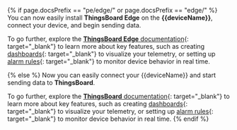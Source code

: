 {% if page.docsPrefix == "pe/edge/" or page.docsPrefix == "edge/" %}
You can now easily install **ThingsBoard Edge** on the **{{deviceName}}**, connect your device, and begin sending data.

To go further, explore the [**ThingsBoard Edge** documentation](/docs/{{page.docsPrefix}}){: target="_blank"}
to learn more about key features, such as creating [dashboards](/docs/{{page.docsPrefix}}user-guide/db-overview/){: target="_blank"} to visualize your telemetry,
or setting up [alarm rules](/docs/{{page.docsPrefix}}user-guide/alarms/){: target="_blank"} to monitor device behavior in real time.

{% else %}
Now you can easily connect your {{deviceName}} and start sending data to **ThingsBoard**.

To go further, explore the [**ThingsBoard** documentation](/docs/{{page.docsPrefix}}){: target="_blank"} 
to learn more about key features, such as creating [dashboards](/docs/{{page.docsPrefix}}user-guide/dashboards/){: target="_blank"} to visualize your telemetry, 
or setting up [alarm rules](/docs/{{page.docsPrefix}}user-guide/alarms/){: target="_blank"} to monitor device behavior in real time.
{% endif %}